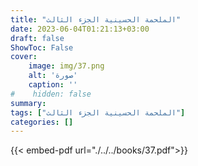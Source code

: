 ```yaml
---
title: "الملحمة الحسينية الجزء الثالث"
date: 2023-06-04T01:21:13+03:00
draft: false
ShowToc: False
cover:
    image: img/37.png
    alt: 'صورة'
    caption: ''
#    hidden: false
summary: 
tags: ["الملحمة الحسينية الجزء الثالث"]
categories: []
---
```

{{< embed-pdf url="./../../books/37.pdf">}} 


